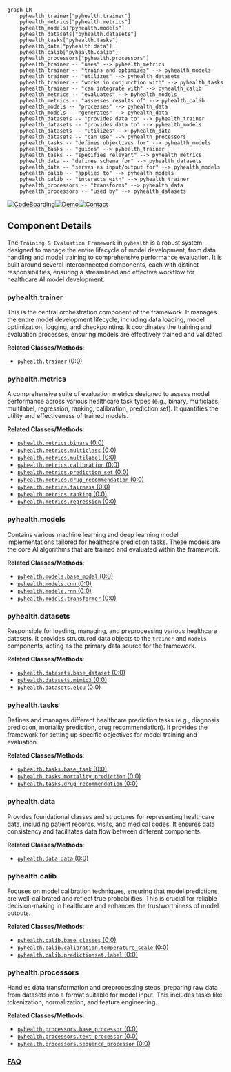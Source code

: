 ```mermaid
graph LR
    pyhealth_trainer["pyhealth.trainer"]
    pyhealth_metrics["pyhealth.metrics"]
    pyhealth_models["pyhealth.models"]
    pyhealth_datasets["pyhealth.datasets"]
    pyhealth_tasks["pyhealth.tasks"]
    pyhealth_data["pyhealth.data"]
    pyhealth_calib["pyhealth.calib"]
    pyhealth_processors["pyhealth.processors"]
    pyhealth_trainer -- "uses" --> pyhealth_metrics
    pyhealth_trainer -- "trains and optimizes" --> pyhealth_models
    pyhealth_trainer -- "utilizes" --> pyhealth_datasets
    pyhealth_trainer -- "works in conjunction with" --> pyhealth_tasks
    pyhealth_trainer -- "can integrate with" --> pyhealth_calib
    pyhealth_metrics -- "evaluates" --> pyhealth_models
    pyhealth_metrics -- "assesses results of" --> pyhealth_calib
    pyhealth_models -- "processes" --> pyhealth_data
    pyhealth_models -- "generates" --> pyhealth_data
    pyhealth_datasets -- "provides data to" --> pyhealth_trainer
    pyhealth_datasets -- "provides data to" --> pyhealth_models
    pyhealth_datasets -- "utilizes" --> pyhealth_data
    pyhealth_datasets -- "can use" --> pyhealth_processors
    pyhealth_tasks -- "defines objectives for" --> pyhealth_models
    pyhealth_tasks -- "guides" --> pyhealth_trainer
    pyhealth_tasks -- "specifies relevant" --> pyhealth_metrics
    pyhealth_data -- "defines schema for" --> pyhealth_datasets
    pyhealth_data -- "serves as input/output for" --> pyhealth_models
    pyhealth_calib -- "applies to" --> pyhealth_models
    pyhealth_calib -- "interacts with" --> pyhealth_trainer
    pyhealth_processors -- "transforms" --> pyhealth_data
    pyhealth_processors -- "used by" --> pyhealth_datasets
```
[![CodeBoarding](https://img.shields.io/badge/Generated%20by-CodeBoarding-9cf?style=flat-square)](https://github.com/CodeBoarding/CodeBoarding)[![Demo](https://img.shields.io/badge/Try%20our-Demo-blue?style=flat-square)](https://www.codeboarding.org/demo)[![Contact](https://img.shields.io/badge/Contact%20us%20-%20contact@codeboarding.org-lightgrey?style=flat-square)](mailto:contact@codeboarding.org)

## Component Details

The `Training & Evaluation Framework` in `pyhealth` is a robust system designed to manage the entire lifecycle of model development, from data handling and model training to comprehensive performance evaluation. It is built around several interconnected components, each with distinct responsibilities, ensuring a streamlined and effective workflow for healthcare AI model development.

### pyhealth.trainer
This is the central orchestration component of the framework. It manages the entire model development lifecycle, including data loading, model optimization, logging, and checkpointing. It coordinates the training and evaluation processes, ensuring models are effectively trained and validated.


**Related Classes/Methods**:

- <a href="https://github.com/sunlabuiuc/PyHealth/blob/master/pyhealth/trainer.py#L0-L0" target="_blank" rel="noopener noreferrer">`pyhealth.trainer` (0:0)</a>


### pyhealth.metrics
A comprehensive suite of evaluation metrics designed to assess model performance across various healthcare task types (e.g., binary, multiclass, multilabel, regression, ranking, calibration, prediction set). It quantifies the utility and effectiveness of trained models.


**Related Classes/Methods**:

- <a href="https://github.com/sunlabuiuc/PyHealth/blob/master/pyhealth/metrics/binary.py#L0-L0" target="_blank" rel="noopener noreferrer">`pyhealth.metrics.binary` (0:0)</a>
- <a href="https://github.com/sunlabuiuc/PyHealth/blob/master/pyhealth/metrics/multiclass.py#L0-L0" target="_blank" rel="noopener noreferrer">`pyhealth.metrics.multiclass` (0:0)</a>
- <a href="https://github.com/sunlabuiuc/PyHealth/blob/master/pyhealth/metrics/multilabel.py#L0-L0" target="_blank" rel="noopener noreferrer">`pyhealth.metrics.multilabel` (0:0)</a>
- <a href="https://github.com/sunlabuiuc/PyHealth/blob/master/pyhealth/metrics/calibration.py#L0-L0" target="_blank" rel="noopener noreferrer">`pyhealth.metrics.calibration` (0:0)</a>
- <a href="https://github.com/sunlabuiuc/PyHealth/blob/master/pyhealth/metrics/prediction_set.py#L0-L0" target="_blank" rel="noopener noreferrer">`pyhealth.metrics.prediction_set` (0:0)</a>
- <a href="https://github.com/sunlabuiuc/PyHealth/blob/master/pyhealth/metrics/drug_recommendation.py#L0-L0" target="_blank" rel="noopener noreferrer">`pyhealth.metrics.drug_recommendation` (0:0)</a>
- <a href="https://github.com/sunlabuiuc/PyHealth/blob/master/pyhealth/metrics/fairness.py#L0-L0" target="_blank" rel="noopener noreferrer">`pyhealth.metrics.fairness` (0:0)</a>
- <a href="https://github.com/sunlabuiuc/PyHealth/blob/master/pyhealth/metrics/ranking.py#L0-L0" target="_blank" rel="noopener noreferrer">`pyhealth.metrics.ranking` (0:0)</a>
- <a href="https://github.com/sunlabuiuc/PyHealth/blob/master/pyhealth/metrics/regression.py#L0-L0" target="_blank" rel="noopener noreferrer">`pyhealth.metrics.regression` (0:0)</a>


### pyhealth.models
Contains various machine learning and deep learning model implementations tailored for healthcare prediction tasks. These models are the core AI algorithms that are trained and evaluated within the framework.


**Related Classes/Methods**:

- <a href="https://github.com/sunlabuiuc/PyHealth/blob/master/pyhealth/models/base_model.py#L0-L0" target="_blank" rel="noopener noreferrer">`pyhealth.models.base_model` (0:0)</a>
- <a href="https://github.com/sunlabuiuc/PyHealth/blob/master/pyhealth/models/cnn.py#L0-L0" target="_blank" rel="noopener noreferrer">`pyhealth.models.cnn` (0:0)</a>
- <a href="https://github.com/sunlabuiuc/PyHealth/blob/master/pyhealth/models/rnn.py#L0-L0" target="_blank" rel="noopener noreferrer">`pyhealth.models.rnn` (0:0)</a>
- <a href="https://github.com/sunlabuiuc/PyHealth/blob/master/pyhealth/models/transformer.py#L0-L0" target="_blank" rel="noopener noreferrer">`pyhealth.models.transformer` (0:0)</a>


### pyhealth.datasets
Responsible for loading, managing, and preprocessing various healthcare datasets. It provides structured data objects to the `trainer` and `models` components, acting as the primary data source for the framework.


**Related Classes/Methods**:

- <a href="https://github.com/sunlabuiuc/PyHealth/blob/master/pyhealth/datasets/base_dataset.py#L0-L0" target="_blank" rel="noopener noreferrer">`pyhealth.datasets.base_dataset` (0:0)</a>
- <a href="https://github.com/sunlabuiuc/PyHealth/blob/master/pyhealth/datasets/mimic3.py#L0-L0" target="_blank" rel="noopener noreferrer">`pyhealth.datasets.mimic3` (0:0)</a>
- <a href="https://github.com/sunlabuiuc/PyHealth/blob/master/pyhealth/datasets/eicu.py#L0-L0" target="_blank" rel="noopener noreferrer">`pyhealth.datasets.eicu` (0:0)</a>


### pyhealth.tasks
Defines and manages different healthcare prediction tasks (e.g., diagnosis prediction, mortality prediction, drug recommendation). It provides the framework for setting up specific objectives for model training and evaluation.


**Related Classes/Methods**:

- <a href="https://github.com/sunlabuiuc/PyHealth/blob/master/pyhealth/tasks/base_task.py#L0-L0" target="_blank" rel="noopener noreferrer">`pyhealth.tasks.base_task` (0:0)</a>
- <a href="https://github.com/sunlabuiuc/PyHealth/blob/master/pyhealth/tasks/mortality_prediction.py#L0-L0" target="_blank" rel="noopener noreferrer">`pyhealth.tasks.mortality_prediction` (0:0)</a>
- <a href="https://github.com/sunlabuiuc/PyHealth/blob/master/pyhealth/tasks/drug_recommendation.py#L0-L0" target="_blank" rel="noopener noreferrer">`pyhealth.tasks.drug_recommendation` (0:0)</a>


### pyhealth.data
Provides foundational classes and structures for representing healthcare data, including patient records, visits, and medical codes. It ensures data consistency and facilitates data flow between different components.


**Related Classes/Methods**:

- <a href="https://github.com/sunlabuiuc/PyHealth/blob/master/pyhealth/data/data.py#L0-L0" target="_blank" rel="noopener noreferrer">`pyhealth.data.data` (0:0)</a>


### pyhealth.calib
Focuses on model calibration techniques, ensuring that model predictions are well-calibrated and reflect true probabilities. This is crucial for reliable decision-making in healthcare and enhances the trustworthiness of model outputs.


**Related Classes/Methods**:

- <a href="https://github.com/sunlabuiuc/PyHealth/blob/master/pyhealth/calib/base_classes.py#L0-L0" target="_blank" rel="noopener noreferrer">`pyhealth.calib.base_classes` (0:0)</a>
- <a href="https://github.com/sunlabuiuc/PyHealth/blob/master/pyhealth/calib/calibration/temperature_scale.py#L0-L0" target="_blank" rel="noopener noreferrer">`pyhealth.calib.calibration.temperature_scale` (0:0)</a>
- <a href="https://github.com/sunlabuiuc/PyHealth/blob/master/pyhealth/calib/predictionset/label.py#L0-L0" target="_blank" rel="noopener noreferrer">`pyhealth.calib.predictionset.label` (0:0)</a>


### pyhealth.processors
Handles data transformation and preprocessing steps, preparing raw data from datasets into a format suitable for model input. This includes tasks like tokenization, normalization, and feature engineering.


**Related Classes/Methods**:

- <a href="https://github.com/sunlabuiuc/PyHealth/blob/master/pyhealth/processors/base_processor.py#L0-L0" target="_blank" rel="noopener noreferrer">`pyhealth.processors.base_processor` (0:0)</a>
- <a href="https://github.com/sunlabuiuc/PyHealth/blob/master/pyhealth/processors/text_processor.py#L0-L0" target="_blank" rel="noopener noreferrer">`pyhealth.processors.text_processor` (0:0)</a>
- <a href="https://github.com/sunlabuiuc/PyHealth/blob/master/pyhealth/processors/sequence_processor.py#L0-L0" target="_blank" rel="noopener noreferrer">`pyhealth.processors.sequence_processor` (0:0)</a>




### [FAQ](https://github.com/CodeBoarding/GeneratedOnBoardings/tree/main?tab=readme-ov-file#faq)